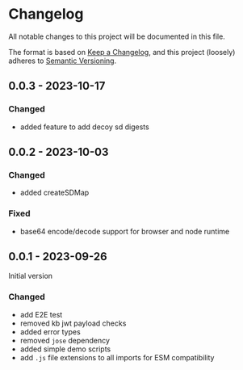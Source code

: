 # Changelog

All notable changes to this project will be documented in this file.

The format is based on [Keep a Changelog](https://keepachangelog.com/en/1.0.0/),
and this project (loosely) adheres to [Semantic Versioning](https://semver.org/spec/v2.0.0.html).

## 0.0.3 - 2023-10-17

### Changed
- added feature to add decoy sd digests

## 0.0.2 - 2023-10-03

### Changed
- added createSDMap

### Fixed
- base64 encode/decode support for browser and node runtime

## 0.0.1 - 2023-09-26

Initial version

### Changed
- add E2E test
- removed kb jwt payload checks
- added error types
- removed `jose` dependency
- added simple demo scripts
- add `.js` file extensions to all imports for ESM compatibility